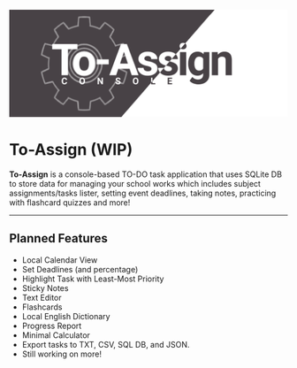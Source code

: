 ![Cover](https://github.com/vonnogadas/To-Assign/blob/fd299e298889ec4d61fdae39c5839d0c929ebd87/res/Untitled140.png)



# To-Assign (WIP)
**To-Assign** is a console-based TO-DO task application that uses SQLite DB to store data for managing your school works which includes subject assignments/tasks lister, setting event deadlines, taking notes, practicing with flashcard quizzes and more!


---


## Planned Features
- Local Calendar View
- Set Deadlines (and percentage)
- Highlight Task with Least-Most Priority
- Sticky Notes
- Text Editor
- Flashcards
- Local English Dictionary 
- Progress Report
- Minimal Calculator
- Export tasks to TXT, CSV, SQL DB, and JSON.
- Still working on more!
